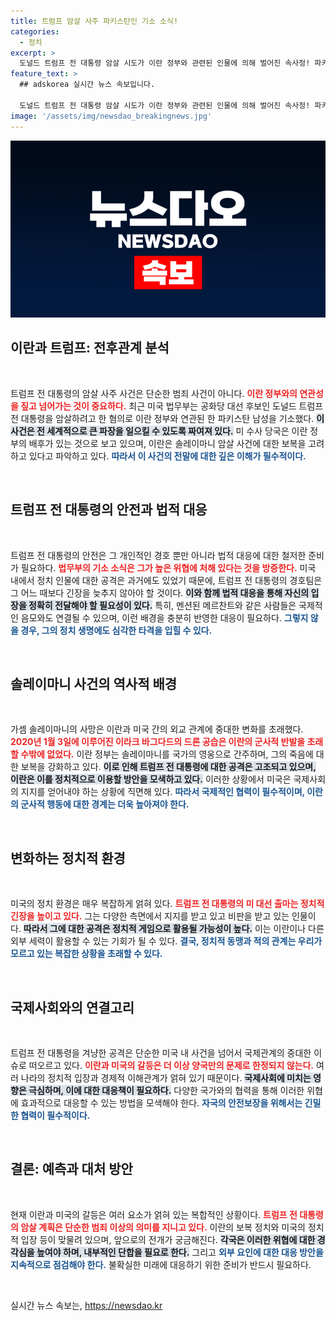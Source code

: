 ```yaml
---
title: 트럼프 암살 사주 파키스탄인 기소 소식!
categories:
  - 정치
excerpt: >
  도널드 트럼프 전 대통령 암살 시도가 이란 정부와 관련된 인물에 의해 벌어진 속사정! 파키스탄 남성의 기소와 총격범과의 무관계가 드러나면서 더욱 궁금증이 일고 있다.
feature_text: >
  ## adskorea 실시간 뉴스 속보입니다.

  도널드 트럼프 전 대통령 암살 시도가 이란 정부와 관련된 인물에 의해 벌어진 속사정! 파키스탄 남성의 기소와 총격범과의 무관계가 드러나면서 더욱 궁금증이 일고 있다.
image: '/assets/img/newsdao_breakingnews.jpg'
---
```


<p><img src="/assets/img/newsdao_breakingnews.jpg" alt="adskorea 속보" /></p>

<h2 data-ke-size="size26">이란과 트럼프: 전후관계 분석</h2>

<p data-ke-size="size16">&nbsp;</p>

<p>트럼프 전 대통령의 암살 사주 사건은 단순한 범죄 사건이 아니다. <b><span style="color: #ee2323;">이란 정부와의 연관성을 짚고 넘어가는 것이 중요하다.</span></b> 최근 미국 법무부는 공화당 대선 후보인 도널드 트럼프 전 대통령을 암살하려고 한 혐의로 이란 정부와 연관된 한 파키스탄 남성을 기소했다. <b><span style="background-color: #21538527;">이 사건은 전 세계적으로 큰 파장을 일으킬 수 있도록 짜여져 있다.</span></b> 미 수사 당국은 이란 정부의 배후가 있는 것으로 보고 있으며, 이란은 솔레이마니 암살 사건에 대한 보복을 고려하고 있다고 파악하고 있다. <b><span style="color: #1a5490;">따라서 이 사건의 전말에 대한 깊은 이해가 필수적이다.</span></b></p>

<p data-ke-size="size16">&nbsp;</p>

<h2 data-ke-size="size26">트럼프 전 대통령의 안전과 법적 대응</h2>

<p data-ke-size="size16">&nbsp;</p>

<p>트럼프 전 대통령의 안전은 그 개인적인 경호 뿐만 아니라 법적 대응에 대한 철저한 준비가 필요하다. <b><span style="color: #ee2323;">법무부의 기소 소식은 그가 높은 위협에 처해 있다는 것을 방증한다.</span></b> 미국 내에서 정치 인물에 대한 공격은 과거에도 있었기 때문에, 트럼프 전 대통령의 경호팀은 그 어느 때보다 긴장을 늦추지 않아야 할 것이다. <b><span style="background-color: #21538527;">이와 함께 법적 대응을 통해 자신의 입장을 정확히 전달해야 할 필요성이 있다.</span></b> 특히, 멘션된 메르찬트와 같은 사람들은 국제적인 음모와도 연결될 수 있으며, 이런 배경을 충분히 반영한 대응이 필요하다. <b><span style="color: #1a5490;">그렇지 않을 경우, 그의 정치 생명에도 심각한 타격을 입힐 수 있다.</span></b></p>

<p data-ke-size="size16">&nbsp;</p>

<h2 data-ke-size="size26">솔레이마니 사건의 역사적 배경</h2>

<p data-ke-size="size16">&nbsp;</p>

<p>가셈 솔레이마니의 사망은 이란과 미국 간의 외교 관계에 중대한 변화를 초래했다. <b><span style="color: #ee2323;">2020년 1월 3일에 이루어진 이라크 바그다드의 드론 공습은 이란의 군사적 반발을 초래할 수밖에 없었다.</span></b> 이란 정부는 솔레이마니를 국가의 영웅으로 간주하며, 그의 죽음에 대한 보복을 강화하고 있다. <b><span style="background-color: #21538527;">이로 인해 트럼프 전 대통령에 대한 공격은 고조되고 있으며, 이란은 이를 정치적으로 이용할 방안을 모색하고 있다.</span></b> 이러한 상황에서 미국은 국제사회의 지지를 얻어내야 하는 상황에 직면해 있다. <b><span style="color: #1a5490;">따라서 국제적인 협력이 필수적이며, 이란의 군사적 행동에 대한 경계는 더욱 높아져야 한다.</span></b></p>

<p data-ke-size="size16">&nbsp;</p>

<h2 data-ke-size="size26">변화하는 정치적 환경</h2>

<p data-ke-size="size16">&nbsp;</p>

<p>미국의 정치 환경은 매우 복잡하게 얽혀 있다. <b><span style="color: #ee2323;">트럼프 전 대통령의 미 대선 출마는 정치적 긴장을 높이고 있다.</span></b> 그는 다양한 측면에서 지지를 받고 있고 비판을 받고 있는 인물이다. <b><span style="background-color: #21538527;">따라서 그에 대한 공격은 정치적 게임으로 활용될 가능성이 높다.</span></b> 이는 이란이나 다른 외부 세력이 활용할 수 있는 기회가 될 수 있다. <b><span style="color: #1a5490;">결국, 정치적 동맹과 적의 관계는 우리가 모르고 있는 복잡한 상황을 초래할 수 있다.</span></b></p>

<p data-ke-size="size16">&nbsp;</p>

<h2 data-ke-size="size26">국제사회와의 연결고리</h2>

<p data-ke-size="size16">&nbsp;</p>

<p>트럼프 전 대통령을 겨냥한 공격은 단순한 미국 내 사건을 넘어서 국제관계의 중대한 이슈로 떠오르고 있다. <b><span style="color: #ee2323;">이란과 미국의 갈등은 더 이상 양국만의 문제로 한정되지 않는다.</span></b> 여러 나라의 정치적 입장과 경제적 이해관계가 얽혀 있기 때문이다. <b><span style="background-color: #21538527;">국제사회에 미치는 영향은 극심하며, 이에 대한 대응책이 필요하다.</span></b> 다양한 국가와의 협력을 통해 이러한 위협에 효과적으로 대응할 수 있는 방법을 모색해야 한다. <b><span style="color: #1a5490;">자국의 안전보장을 위해서는 긴밀한 협력이 필수적이다.</span></b></p>

<p data-ke-size="size16">&nbsp;</p>

<h2 data-ke-size="size26">결론: 예측과 대처 방안</h2>

<p data-ke-size="size16">&nbsp;</p>

<p>현재 이란과 미국의 갈등은 여러 요소가 얽혀 있는 복합적인 상황이다. <b><span style="color: #ee2323;">트럼프 전 대통령의 암살 계획은 단순한 범죄 이상의 의미를 지니고 있다.</span></b> 이란의 보복 정치와 미국의 정치적 입장 등이 맞물려 있으며, 앞으로의 전개가 궁금해진다. <b><span style="background-color: #21538527;">각국은 이러한 위협에 대한 경각심을 높여야 하며, 내부적인 단합을 필요로 한다.</span></b> 그리고 <b><span style="color: #1a5490;">외부 요인에 대한 대응 방안을 지속적으로 점검해야 한다.</span></b> 불확실한 미래에 대응하기 위한 준비가 반드시 필요하다.</p>

<p data-ke-size="size16">&nbsp;</p>
실시간 뉴스 속보는, <a href="https://newsdao.kr" rel="dofollow">https://newsdao.kr</a>


